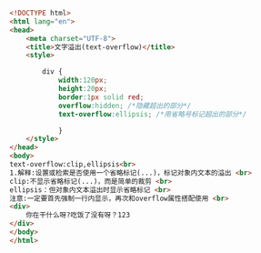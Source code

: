 
<BlogInfo id="322" title="77.文字溢出" author="白日梦想猿" pv=0 read_times=0 pre_cost_time=0分28秒 category="css学习" tag_list="['css学习']" create_time="2020.07.27 17:18:13" update_time="2021.06.01 13:50:41" />

```html
<!DOCTYPE html>
<html lang="en">
<head>
    <meta charset="UTF-8">
    <title>文字溢出(text-overflow)</title>
    <style>

        div {
            width:120px;
            height:20px;
            border:1px solid red;
            overflow:hidden; /*隐藏超出的部分*/
            text-overflow:ellipsis; /*用省略号标记超出的部分*/

            }
    </style>
</head>
<body>
text-overflow:clip,ellipsis<br>
1.解释:设置或检索是否使用一个省略标记(...)，标记对象内文本的溢出 <br>
clip:不显示省略标记(...)，而是简单的裁剪 <br>
ellipsis：但对象内文本溢出时显示省略标记 <br>
注意:一定要首先强制一行内显示，再次和overflow属性搭配使用 <br>
<div>
    你在干什么呀?吃饭了没有呀？123
</div>
</body>
</html>
```
